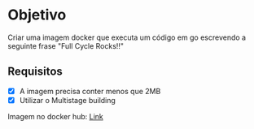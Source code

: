 # Objetivo

Criar uma imagem docker que executa um código em go escrevendo a seguinte frase "Full Cycle Rocks!!"

## Requisitos

- [X] A imagem precisa conter menos que 2MB
- [X] Utilizar o Multistage building

Imagem no docker hub: [Link](https://hub.docker.com/layers/lvsena/go-fc/latest/images/sha256:8ccb883b5754864a994152035507eb4f0039c7cb855160d4532aa92ca3ddc64a)